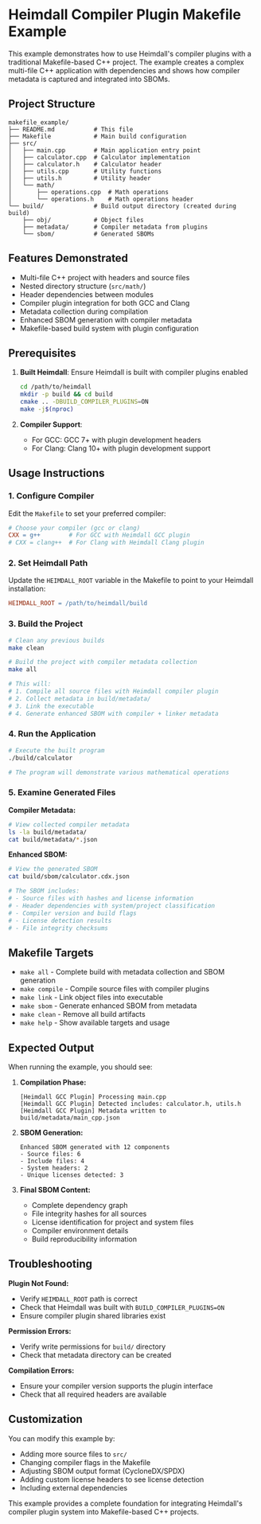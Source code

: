 # Heimdall Compiler Plugin Makefile Example

This example demonstrates how to use Heimdall's compiler plugins with a traditional Makefile-based C++ project. The example creates a complex multi-file C++ application with dependencies and shows how compiler metadata is captured and integrated into SBOMs.

## Project Structure

```
makefile_example/
├── README.md           # This file
├── Makefile            # Main build configuration
├── src/
│   ├── main.cpp        # Main application entry point
│   ├── calculator.cpp  # Calculator implementation
│   ├── calculator.h    # Calculator header
│   ├── utils.cpp       # Utility functions
│   ├── utils.h         # Utility header
│   └── math/
│       ├── operations.cpp  # Math operations
│       └── operations.h    # Math operations header
└── build/              # Build output directory (created during build)
    ├── obj/            # Object files
    ├── metadata/       # Compiler metadata from plugins
    └── sbom/           # Generated SBOMs
```

## Features Demonstrated

- Multi-file C++ project with headers and source files
- Nested directory structure (`src/math/`)
- Header dependencies between modules
- Compiler plugin integration for both GCC and Clang
- Metadata collection during compilation
- Enhanced SBOM generation with compiler metadata
- Makefile-based build system with plugin configuration

## Prerequisites

1. **Built Heimdall**: Ensure Heimdall is built with compiler plugins enabled
   ```bash
   cd /path/to/heimdall
   mkdir -p build && cd build
   cmake .. -DBUILD_COMPILER_PLUGINS=ON
   make -j$(nproc)
   ```

2. **Compiler Support**: 
   - For GCC: GCC 7+ with plugin development headers
   - For Clang: Clang 10+ with plugin development support

## Usage Instructions

### 1. Configure Compiler
Edit the `Makefile` to set your preferred compiler:
```makefile
# Choose your compiler (gcc or clang)
CXX = g++        # For GCC with Heimdall GCC plugin
# CXX = clang++  # For Clang with Heimdall Clang plugin
```

### 2. Set Heimdall Path
Update the `HEIMDALL_ROOT` variable in the Makefile to point to your Heimdall installation:
```makefile
HEIMDALL_ROOT = /path/to/heimdall/build
```

### 3. Build the Project
```bash
# Clean any previous builds
make clean

# Build the project with compiler metadata collection
make all

# This will:
# 1. Compile all source files with Heimdall compiler plugin
# 2. Collect metadata in build/metadata/
# 3. Link the executable
# 4. Generate enhanced SBOM with compiler + linker metadata
```

### 4. Run the Application
```bash
# Execute the built program
./build/calculator

# The program will demonstrate various mathematical operations
```

### 5. Examine Generated Files

**Compiler Metadata:**
```bash
# View collected compiler metadata
ls -la build/metadata/
cat build/metadata/*.json
```

**Enhanced SBOM:**
```bash
# View the generated SBOM
cat build/sbom/calculator.cdx.json

# The SBOM includes:
# - Source files with hashes and license information
# - Header dependencies with system/project classification  
# - Compiler version and build flags
# - License detection results
# - File integrity checksums
```

## Makefile Targets

- `make all` - Complete build with metadata collection and SBOM generation
- `make compile` - Compile source files with compiler plugins
- `make link` - Link object files into executable
- `make sbom` - Generate enhanced SBOM from metadata
- `make clean` - Remove all build artifacts
- `make help` - Show available targets and usage

## Expected Output

When running the example, you should see:

1. **Compilation Phase:**
   ```
   [Heimdall GCC Plugin] Processing main.cpp
   [Heimdall GCC Plugin] Detected includes: calculator.h, utils.h
   [Heimdall GCC Plugin] Metadata written to build/metadata/main_cpp.json
   ```

2. **SBOM Generation:**
   ```
   Enhanced SBOM generated with 12 components
   - Source files: 6
   - Include files: 4  
   - System headers: 2
   - Unique licenses detected: 3
   ```

3. **Final SBOM Content:**
   - Complete dependency graph
   - File integrity hashes for all sources
   - License identification for project and system files
   - Compiler environment details
   - Build reproducibility information

## Troubleshooting

**Plugin Not Found:**
- Verify `HEIMDALL_ROOT` path is correct
- Check that Heimdall was built with `BUILD_COMPILER_PLUGINS=ON`
- Ensure compiler plugin shared libraries exist

**Permission Errors:**
- Verify write permissions for `build/` directory
- Check that metadata directory can be created

**Compilation Errors:**
- Ensure your compiler version supports the plugin interface
- Check that all required headers are available

## Customization

You can modify this example by:
- Adding more source files to `src/`
- Changing compiler flags in the Makefile
- Adjusting SBOM output format (CycloneDX/SPDX)
- Adding custom license headers to see license detection
- Including external dependencies

This example provides a complete foundation for integrating Heimdall's compiler plugin system into Makefile-based C++ projects.